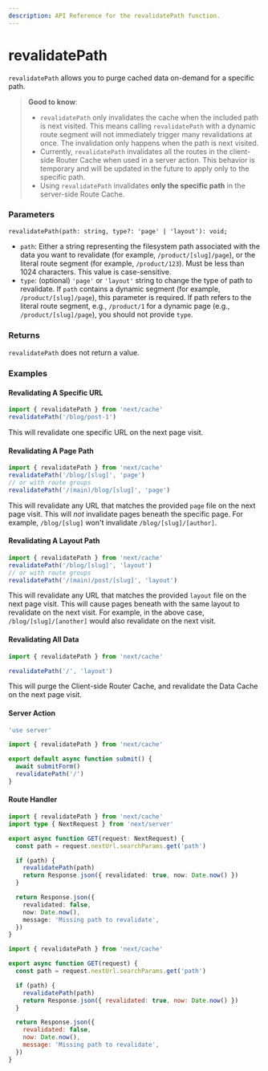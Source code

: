 ```yaml
---
description: API Reference for the revalidatePath function.
---
```


# revalidatePath

`revalidatePath` allows you to purge cached data on-demand for a specific path.

> **Good to know**:
>
> * `revalidatePath` only invalidates the cache when the included path is next visited. This means calling `revalidatePath` with a dynamic route segment will not immediately trigger many revalidations at once. The invalidation only happens when the path is next visited.
> * Currently, `revalidatePath` invalidates all the routes in the client-side Router Cache when used in a server action. This behavior is temporary and will be updated in the future to apply only to the specific path.
> * Using `revalidatePath` invalidates **only the specific path** in the server-side Route Cache.

### Parameters

```tsx
revalidatePath(path: string, type?: 'page' | 'layout'): void;
```

* `path`: Either a string representing the filesystem path associated with the data you want to revalidate (for example, `/product/[slug]/page`), or the literal route segment (for example, `/product/123`). Must be less than 1024 characters. This value is case-sensitive.
* `type`: (optional) `'page'` or `'layout'` string to change the type of path to revalidate. If `path` contains a dynamic segment (for example, `/product/[slug]/page`), this parameter is required. If path refers to the literal route segment, e.g., `/product/1` for a dynamic page (e.g., `/product/[slug]/page`), you should not provide `type`.

### Returns

`revalidatePath` does not return a value.

### Examples

#### Revalidating A Specific URL

```ts
import { revalidatePath } from 'next/cache'
revalidatePath('/blog/post-1')
```

This will revalidate one specific URL on the next page visit.

#### Revalidating A Page Path

```ts
import { revalidatePath } from 'next/cache'
revalidatePath('/blog/[slug]', 'page')
// or with route groups
revalidatePath('/(main)/blog/[slug]', 'page')
```

This will revalidate any URL that matches the provided `page` file on the next page visit. This will _not_ invalidate pages beneath the specific page. For example, `/blog/[slug]` won't invalidate `/blog/[slug]/[author]`.

#### Revalidating A Layout Path

```ts
import { revalidatePath } from 'next/cache'
revalidatePath('/blog/[slug]', 'layout')
// or with route groups
revalidatePath('/(main)/post/[slug]', 'layout')
```

This will revalidate any URL that matches the provided `layout` file on the next page visit. This will cause pages beneath with the same layout to revalidate on the next visit. For example, in the above case, `/blog/[slug]/[another]` would also revalidate on the next visit.

#### Revalidating All Data

```ts
import { revalidatePath } from 'next/cache'

revalidatePath('/', 'layout')
```

This will purge the Client-side Router Cache, and revalidate the Data Cache on the next page visit.

#### Server Action

```ts
'use server'

import { revalidatePath } from 'next/cache'

export default async function submit() {
  await submitForm()
  revalidatePath('/')
}
```

#### Route Handler

```ts
import { revalidatePath } from 'next/cache'
import type { NextRequest } from 'next/server'

export async function GET(request: NextRequest) {
  const path = request.nextUrl.searchParams.get('path')

  if (path) {
    revalidatePath(path)
    return Response.json({ revalidated: true, now: Date.now() })
  }

  return Response.json({
    revalidated: false,
    now: Date.now(),
    message: 'Missing path to revalidate',
  })
}
```

```js
import { revalidatePath } from 'next/cache'

export async function GET(request) {
  const path = request.nextUrl.searchParams.get('path')

  if (path) {
    revalidatePath(path)
    return Response.json({ revalidated: true, now: Date.now() })
  }

  return Response.json({
    revalidated: false,
    now: Date.now(),
    message: 'Missing path to revalidate',
  })
}
```
